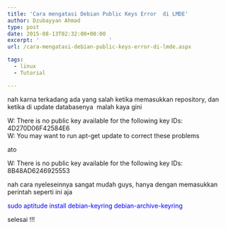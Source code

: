 ```yaml
---
title: 'Cara mengatasi Debian Public Keys Error  di LMDE'
author: Dzubayyan Ahmad
type: post
date: 2015-08-13T02:32:00+00:00
excerpt: '						'
url: /cara-mengatasi-debian-public-keys-error-di-lmde.aspx

tags:
  - linux
  - Tutorial

---
```

nah karna terkadang ada yang salah ketika memasukkan repository, dan ketika di update databasenya  malah kaya gini

W: There is no public key available for the following key IDs: 4D270D06F42584E6  
W: You may want to run apt-get update to correct these problems

ato

W: There is no public key available for the following key IDs:  
8B48AD6246925553

nah cara nyeleseinnya sangat mudah guys, hanya dengan memasukkan perintah seperti ini aja

<span style="color: blue;">sudo aptitude install debian-keyring debian-archive-keyring</span>

selesai !!!